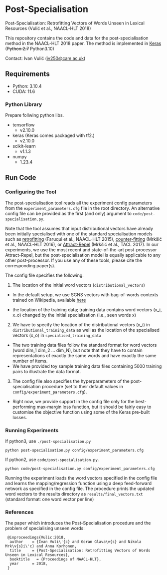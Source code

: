 # Post-Specialisation
Post-Specialisation: Retrofitting Vectors of Words Unseen in Lexical Resources (Vulić et al., NAACL-HLT 2018)

This repository contains the code and data for the post-specialisation method in the NAACL-HLT 2018 paper. The method is implemented in [Keras](https://keras.io/) (~~Python 2.7~~ Python3.10) 

Contact: Ivan Vulić (iv250@cam.ac.uk)

## Requirements

- Python: 3.10.4
- CUDA: 11.6

### Python Library
Prepare follwing python libs.

- tensorflow
  - v2.10.0
- keras (Keras comes packaged with tf2.)
  - v2.10.0
- scikit-learn
  - v1.1.3
- numpy
  - 1.23.4

## Run Code
### Configuring the Tool

The post-specialisation tool reads all the experiment config parameters from the ```experiment_parameters.cfg``` file in the root directory. An alternative config file can be provided as the first (and only) argument to ```code/post-specialisation.py```. 

Note that the tool assumes that input distributional vectors have already been initially specialised with one of the standard specialisation models such as [retrofitting](https://github.com/mfaruqui/retrofitting) (Faruqui et al., NAACL-HLT 2015), [counter-fitting](https://github.com/nmrksic/counter-fitting) (Mrkšić et al., NAACL-HLT 2016), or [Attract-Repel](https://github.com/nmrksic/attract-repel) (Mrkšić et al., TACL 2017). In our experiments, we use the most recent and state-of-the-art post-processor Attract-Repel, but the post-specialisation model is equally applicable to any other post-processor. If you use any of these tools, please cite the corresponding paper(s). 

The config file specifies the following:
1. The location of the initial word vectors (```distributional_vectors```)
- In the default setup, we use SGNS vectors with bag-of-words contexts trained on Wikipedia, available [here](http://u.cs.biu.ac.il/~yogo/data/syntemb/bow2.words.bz2)
* the location of the training data; training data contains word vectors (x_i, x_o) changed by the initial specialisation (i.e., seen words x)
2. We have to specify the location of the distributional vectors (x_i) in ```distributional_training_data``` as well as the location of the specialised vectors (x_o) in ```specialised_training_data```
- The two training data files follow the standard format for word vectors (word dim_1 dim_2 ... dim_N), but note that they have to contain representations of exactly the same words and have exactly the same number of items.
- We have provided toy sample training data files containing 5000 training pairs to illustrate the data format.
3. The config file also specifies the hyperparameters of the post-specialisation procedure (set to their default values in ```config/experiment_parameters.cfg```).
- Right now, we provide support in the config file only for the best-performing max-margin loss function, but it should be fairly easy to customise the objective function using some of the Keras pre-built losses.

### Running Experiments
If python3, use `./post-specialisation.py`

```python post-specialisation.py config/experiment_parameters.cfg```

If python2, use `code/post-specialisation.py`.

```python code/post-specialisation.py config/experiment_parameters.cfg```

Running the experiment loads the word vectors specified in the config file and learns the mapping/regression function using a deep feed-forward network as specified in the config file. The procedure prints the updated word vectors to the results directory as ```results/final_vectors.txt``` (standard format: one word vector per line)

### References

The paper which introduces the Post-Specialisation procedure and the problem of specialising unseen words:
```
 @inproceedings{Vulic:2018,
  author    = {Ivan Vuli\'{c} and Goran Glava\v{s} and Nikola Mrk\v{s}i\'c} and Anna Korhonen,
  title     = {Post-Specialisation: Retrofitting Vectors of Words Unseen in Lexical Resources},
  booktitle   = {Proceedings of NAACL-HLT},
  year      = 2018,
 }
```
